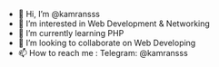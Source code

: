 - 👋 Hi, I’m @kamransss
- 👀 I’m interested in Web Development & Networking
- 🌱 I’m currently learning PHP
- 💞️ I’m looking to collaborate on Web Developing
- 📫 How to reach me : Telegram: @kamransss

<!---
kamransss/kamransss is a ✨ special ✨ repository because its `README.md` (this file) appears on your GitHub profile.
You can click the Preview link to take a look at your changes.
--->
